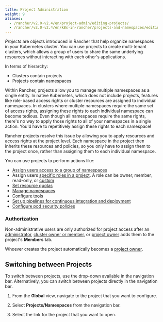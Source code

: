 ```yaml
---
title: Project Administration
weight: 9
aliases:
  - /rancher/v2.0-v2.4/en/project-admin/editing-projects/
  - /rancher/v2.0-v2.4/en/k8s-in-rancher/projects-and-namespaces/editing-projects/
---
```


_Projects_ are objects introduced in Rancher that help organize namespaces in your Kubernetes cluster. You can use projects to create multi-tenant clusters, which allows a group of users to share the same underlying resources without interacting with each other's applications.

In terms of hierarchy:

- Clusters contain projects
- Projects contain namespaces

Within Rancher, projects allow you to manage multiple namespaces as a single entity. In native Kubernetes, which does not include projects, features like role-based access rights or cluster resources are assigned to individual namespaces. In clusters where multiple namespaces require the same set of access rights, assigning these rights to each individual namespace can become tedious. Even though all namespaces require the same rights, there's no way to apply those rights to all of your namespaces in a single action. You'd have to repetitively assign these rights to each namespace!

Rancher projects resolve this issue by allowing you to apply resources and access rights at the project level. Each namespace in the project then inherits these resources and policies, so you only have to assign them to the project once, rather than assigning them to each individual namespace.

You can use projects to perform actions like:

- [Assign users access to a group of namespaces]({{<baseurl>}}/rancher/v2.0-v2.4/en/project-admin/project-members)
- Assign users [specific roles in a project]({{<baseurl>}}/rancher/v2.0-v2.4/en/admin-settings/rbac/cluster-project-roles/#project-roles). A role can be owner, member, read-only, or [custom]({{<baseurl>}}/rancher/v2.0-v2.4/en/admin-settings/rbac/default-custom-roles/)
- [Set resource quotas]({{<baseurl>}}/rancher/v2.0-v2.4/en/project-admin/resource-quotas/)
- [Manage namespaces]({{<baseurl>}}/rancher/v2.0-v2.4/en/project-admin/namespaces/)
- [Configure tools]({{<baseurl>}}/rancher/v2.0-v2.4/en/project-admin/tools/)
- [Set up pipelines for continuous integration and deployment]({{<baseurl>}}/rancher/v2.0-v2.4/en/project-admin/pipelines)
- [Configure pod security policies]({{<baseurl>}}/rancher/v2.0-v2.4/en/project-admin/pod-security-policies)

### Authorization

Non-administrative users are only authorized for project access after an [administrator]({{<baseurl>}}/rancher/v2.0-v2.4/en/admin-settings/rbac/global-permissions/), [cluster owner or member]({{<baseurl>}}/rancher/v2.0-v2.4/en/admin-settings/rbac/cluster-project-roles/#cluster-roles), or [project owner]({{<baseurl>}}/rancher/v2.0-v2.4/en/admin-settings/rbac/cluster-project-roles/#project-roles) adds them to the project's **Members** tab.

Whoever creates the project automatically becomes a [project owner]({{<baseurl>}}/rancher/v2.0-v2.4/en/admin-settings/rbac/cluster-project-roles/#project-roles).

## Switching between Projects

To switch between projects, use the drop-down available in the navigation bar. Alternatively, you can switch between projects directly in the navigation bar.

1. From the **Global** view, navigate to the project that you want to configure.

1. Select **Projects/Namespaces** from the navigation bar.

1. Select the link for the project that you want to open.
